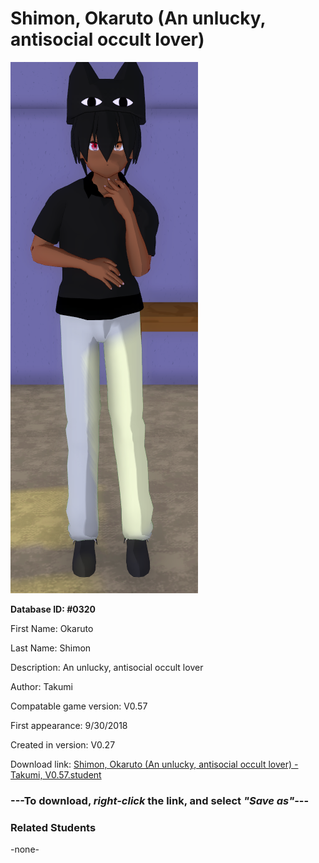 # Shimon, Okaruto (An unlucky, antisocial occult lover)

<img src="../../Files/Images/Shimon, Okaruto (An unlucky, antisocial occult lover).png" title="Shimon, Okaruto (An unlucky, antisocial occult lover) - Takumi, V0.57">

**Database ID: #0320**

First Name: Okaruto

Last Name: Shimon

Description: An unlucky, antisocial occult lover

Author: Takumi

Compatable game version: V0.57

First appearance: 9/30/2018

Created in version: V0.27

Download link: <a href="https://raw.githubusercontent.com/Arbiter1223/Daigaku-Gurashi-Custom-Students/master/Files/Student%20Files/Shimon%2C%20Okaruto%20(An%20unlucky%2C%20antisocial%20occult%20lover)%20-%20Takumi%2C%20V0.57.student">Shimon, Okaruto (An unlucky, antisocial occult lover) - Takumi, V0.57.student</a>

### ---**To download, _right-click_ the link, and select _"Save as"_**---

### Related Students

-none-
